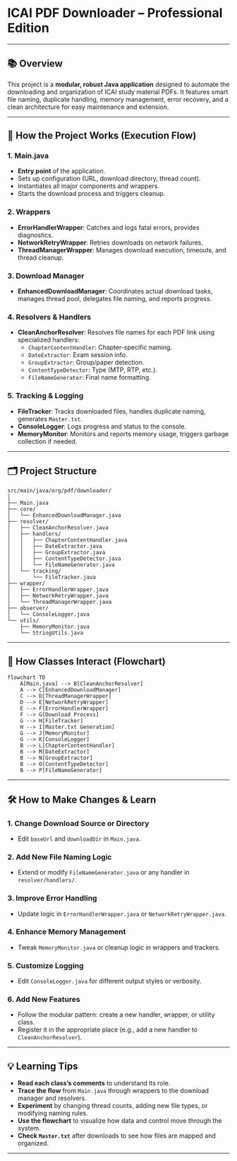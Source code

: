 # ICAI PDF Downloader – Professional Edition

---

## 📚 Overview

This project is a **modular, robust Java application** designed to automate the downloading and organization of ICAI study material PDFs. It features smart file naming, duplicate handling, memory management, error recovery, and a clean architecture for easy maintenance and extension.

---

## 🚦 How the Project Works (Execution Flow)

### 1. **Main.java**
- **Entry point** of the application.
- Sets up configuration (URL, download directory, thread count).
- Instantiates all major components and wrappers.
- Starts the download process and triggers cleanup.

### 2. **Wrappers**
- **ErrorHandlerWrapper**: Catches and logs fatal errors, provides diagnostics.
- **NetworkRetryWrapper**: Retries downloads on network failures.
- **ThreadManagerWrapper**: Manages download execution, timeouts, and thread cleanup.

### 3. **Download Manager**
- **EnhancedDownloadManager**: Coordinates actual download tasks, manages thread pool, delegates file naming, and reports progress.

### 4. **Resolvers & Handlers**
- **CleanAnchorResolver**: Resolves file names for each PDF link using specialized handlers:
  - `ChapterContentHandler`: Chapter-specific naming.
  - `DateExtractor`: Exam session info.
  - `GroupExtractor`: Group/paper detection.
  - `ContentTypeDetector`: Type (MTP, RTP, etc.).
  - `FileNameGenerator`: Final name formatting.

### 5. **Tracking & Logging**
- **FileTracker**: Tracks downloaded files, handles duplicate naming, generates `Master.txt`.
- **ConsoleLogger**: Logs progress and status to the console.
- **MemoryMonitor**: Monitors and reports memory usage, triggers garbage collection if needed.

---

## 🗂️ **Project Structure**

```
src/main/java/org/pdf/downloader/
│
├── Main.java
├── core/
│   └── EnhancedDownloadManager.java
├── resolver/
│   ├── CleanAnchorResolver.java
│   ├── handlers/
│   │   ├── ChapterContentHandler.java
│   │   ├── DateExtractor.java
│   │   ├── GroupExtractor.java
│   │   ├── ContentTypeDetector.java
│   │   └── FileNameGenerator.java
│   └── tracking/
│       └── FileTracker.java
├── wrapper/
│   ├── ErrorHandlerWrapper.java
│   ├── NetworkRetryWrapper.java
│   └── ThreadManagerWrapper.java
├── observer/
│   └── ConsoleLogger.java
└── utils/
    ├── MemoryMonitor.java
    └── StringUtils.java
```

---

## 🧩 **How Classes Interact (Flowchart)**

```mermaid
flowchart TD
    A[Main.java] --> B[CleanAnchorResolver]
    A --> C[EnhancedDownloadManager]
    C --> D[ThreadManagerWrapper]
    D --> E[NetworkRetryWrapper]
    E --> F[ErrorHandlerWrapper]
    F --> G[Download Process]
    G --> H[FileTracker]
    H --> I[Master.txt Generation]
    G --> J[MemoryMonitor]
    G --> K[ConsoleLogger]
    B --> L[ChapterContentHandler]
    B --> M[DateExtractor]
    B --> N[GroupExtractor]
    B --> O[ContentTypeDetector]
    B --> P[FileNameGenerator]
```

---

## 🛠️ **How to Make Changes & Learn**

### **1. Change Download Source or Directory**
- Edit `baseUrl` and `downloadDir` in `Main.java`.

### **2. Add New File Naming Logic**
- Extend or modify `FileNameGenerator.java` or any handler in `resolver/handlers/`.

### **3. Improve Error Handling**
- Update logic in `ErrorHandlerWrapper.java` or `NetworkRetryWrapper.java`.

### **4. Enhance Memory Management**
- Tweak `MemoryMonitor.java` or cleanup logic in wrappers and trackers.

### **5. Customize Logging**
- Edit `ConsoleLogger.java` for different output styles or verbosity.

### **6. Add New Features**
- Follow the modular pattern: create a new handler, wrapper, or utility class.
- Register it in the appropriate place (e.g., add a new handler to `CleanAnchorResolver`).

---

## 💡 **Learning Tips**

- **Read each class’s comments** to understand its role.
- **Trace the flow** from `Main.java` through wrappers to the download manager and resolvers.
- **Experiment** by changing thread counts, adding new file types, or modifying naming rules.
- **Use the flowchart** to visualize how data and control move through the system.
- **Check `Master.txt`** after downloads to see how files are mapped and organized.

---

